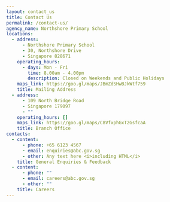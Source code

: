```yaml
---
layout: contact_us
title: Contact Us
permalink: /contact-us/
agency_name: Northshore Primary School
locations:
  - address:
      - Northshore Primary School
      - 30, Northshore Drive
      - Singapore 828671
    operating_hours:
      - days: Mon - Fri
        time: 8.00am - 4.00pm
        description: Closed on Weekends and Public Holidays
    maps_link: https://goo.gl/maps/JBmZdSHwBJkWtf759
    title: Mailing Address
  - address:
      - 109 North Bridge Road
      - Singapore 179097
      - ""
    operating_hours: []
    maps_link: https://goo.gl/maps/C8VfxphGxT2GsfcaA
    title: Branch Office
contacts:
  - content:
      - phone: +65 6123 4567
      - email: enquiries@abc.gov.sg
      - other: Any text here <i>including HTML</i>
    title: General Enquiries & Feedback
  - content:
      - phone: ""
      - email: careers@abc.gov.sg
      - other: ""
    title: Careers
---
```

